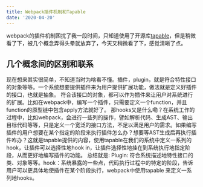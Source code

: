 ```yaml
---
title: Webpack插件机制和Tapable
date: '2020-04-20'
---
```


webpack的插件机制困扰了我一段时间，只知道使用了开源库[tapable]()，但是稍微看了下，被几个概念弄得头晕就放弃了，今天又稍微看了下，感觉清晰了点。

## 几个概念间的区别和联系

现在想来其实很简单，不知道当时为啥看不懂。插件，plugin，就是符合特性接口的对象等等。一个系统想要提供插件来为用户提供扩展功能，做法就是定义好插件的接口，也就是抽象。
符合该接口的对象，都可以作为插件来让用户对系统进行的扩展。比如在webpack中，编写一个插件，只需要定义一个function，并且function的原型链中包含apply方法就好了。
那hooks又是什么嘞？在系统工作的过程中，比如webpack，会进行一些列的操作，譬如解析代码、生成AST、输出目标代码等等，只是定义一个宽泛的接口方法，不足以满足用户的需求。如果编写
插件的用户想要在某个指定的阶段来执行插件怎么办？想要等AST生成后再执行插件咋办？这就是tapable提供的内容，使用tapable在我们的系统中定义一系列的hook，让插件可以选择性地hook in，让插件选择性地挂在到系统执行地指定阶段，从而更好地编写插件的功能。
总结就是: Plugin: 符合系统描述地特性接口的类、对象等等。hook：系统暴露的一些点，代码执行过程中的特定的阶段，告诉用户可以更具体地使插件在某个阶段执行，webpack中使用tapable
来定义一系列地hooks。


